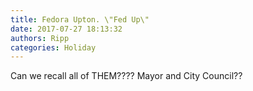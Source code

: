 ```yaml
---
title: Fedora Upton. \"Fed Up\"
date: 2017-07-27 18:13:32
authors: Ripp
categories: Holiday
---
```


 Can we recall all of THEM???? Mayor and City Council??